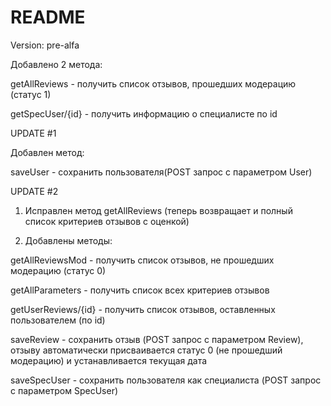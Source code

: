 # README #
Version: pre-alfa

Добавлено 2 метода:

getAllReviews - получить список отзывов, прошедших модерацию (статус 1)

getSpecUser/{id} - получить информацию о специалисте по id

UPDATE #1

Добавлен метод:

saveUser - сохранить пользователя(POST запрос с параметром User)

UPDATE #2

1. Исправлен метод getAllReviews (теперь возвращает и полный список критериев отзывов с оценкой)

2. Добавлены методы:

getAllReviewsMod - получить список отзывов, не прошедших модерацию (статус 0)

getAllParameters - получить список всех критериев отзывов

getUserReviews/{id} - получить список отзывов, оставленных пользователем (по id)

saveReview - сохранить отзыв (POST запрос с параметром Review), отзыву автоматически присваивается статус 0 (не прошедший модерацию) и устанавливается текущая дата

saveSpecUser - сохранить пользователя как специалиста (POST запрос с параметром SpecUser)